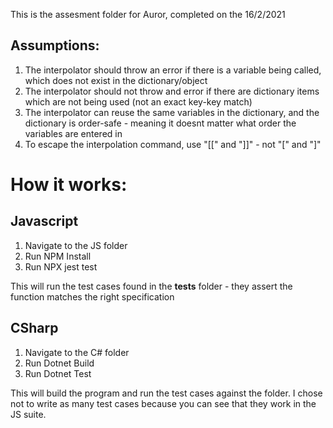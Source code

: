 This is the assesment folder for Auror, completed on the 16/2/2021

## Assumptions:
1. The interpolator should throw an error if there is a variable being called, which does not exist in the dictionary/object
2. The interpolator should not throw and error if there are dictionary items which are not being used (not an exact key-key match)
3. The interpolator can reuse the same variables in the dictionary, and the dictionary is order-safe - meaning it doesnt matter what order the variables are entered in
4. To escape the interpolation command, use "[[" and "]]" - not "\[" and "\]"

# How it works:
## Javascript
1. Navigate to the JS folder
2. Run NPM Install
3. Run NPX jest test

This will run the test cases found in the __tests__ folder - they assert the function matches the right specification

## CSharp
1. Navigate to the C# folder
3. Run Dotnet Build
2. Run Dotnet Test

This will build the program and run the test cases against the folder. I chose not to write as many test cases because you can see that they work in the JS suite.